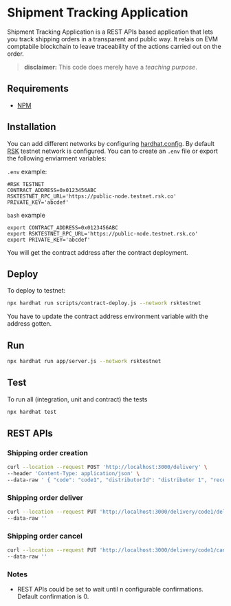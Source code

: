# Shipment Tracking Application

Shipment Tracking Application is a REST APIs based application that lets you track shipping orders in a transparent and public way. It relais on EVM comptabile blockchain to leave traceability of the actions carried out on the order.

> **disclaimer:** This code does merely have a _teaching purpose_.

 ## Requirements

- [NPM](https://www.npmjs.com/)

## Installation
You can add different networks by configuring [hardhat.config](https://hardhat.org/config). By default [RSK](https://www.rsk.co/) testnet network is configured.
You can to create an `.env` file or export the following enviarment variables:

`.env` example:
```
#RSK TESTNET
CONTRACT_ADDRESS=0x0123456ABC
RSKTESTNET_RPC_URL='https://public-node.testnet.rsk.co'
PRIVATE_KEY='abcdef' 
```
`bash` example
```
export CONTRACT_ADDRESS=0x0123456ABC
export RSKTESTNET_RPC_URL='https://public-node.testnet.rsk.co'
export PRIVATE_KEY='abcdef' 
```
You will get the contract address after the contract deployment.

## Deploy
To deploy to testnet:
```bash
npx hardhat run scripts/contract-deploy.js --network rsktestnet
```
You have to update the contract address environment variable with the address gotten.

## Run
```bash
npx hardhat run app/server.js --network rsktestnet
```

## Test
To run all (integration, unit and contract) the tests 

```bash
npx hardhat test
```

## REST APIs 

### Shipping order creation
```bash
curl --location --request POST 'http://localhost:3000/delivery' \
--header 'Content-Type: application/json' \
--data-raw ' { "code": "code1", "distributorId": "distributor 1", "receptorId": "receptor 1"}'
```

### Shipping order deliver
```bash
curl --location --request PUT 'http://localhost:3000/delivery/code1/deliver' \
--data-raw ''
```

### Shipping order cancel
```bash
curl --location --request PUT 'http://localhost:3000/delivery/code1/cancel' \
--data-raw ''
```

### Notes

* REST APIs could be set to wait until n configurable confirmations. Default confirmation is 0.


